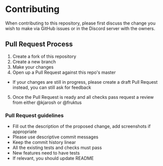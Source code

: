# Contributing
When contributing to this repository, please first discuss the change you wish to make via GitHub issues or in the Discord server with the owners.

## Pull Request Process
1. Create a fork of this repository
2. Create a new branch
3. Make your changes
4. Open up a Pull Request against this repo's master
  - If your changes are still in progress, please create a draft Pull Request instead, you can still ask for feedback
5. Once the Pull Request is ready and all checks pass request a review from either @kjarosh or @fruktus

### Pull Request guidelines
- Fill out the description of the proposed change, add screenshots if appropriate
- Please use descriptive commit messages
- Keep the commit history linear
- All the existing tests and checks must pass
- New features need to have tests
- If relevant, you should update README
